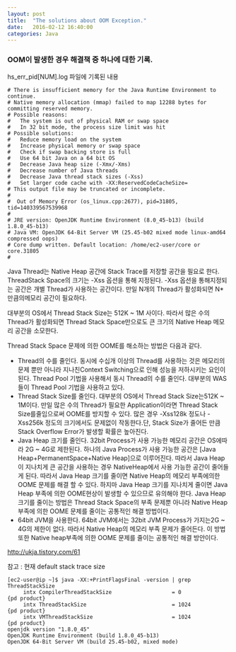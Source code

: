 ```yaml
---
layout: post
title:  "The solutions about OOM Exception."
date:   2016-02-12 16:40:00
categories: Java
---
```


### OOM이 발생한 경우 해결책 중 하나에 대한 기록. 

hs_err_pid[NUM].log 파일에 기록된 내용

```
# There is insufficient memory for the Java Runtime Environment to continue.
# Native memory allocation (mmap) failed to map 12288 bytes for committing reserved memory.
# Possible reasons:
#   The system is out of physical RAM or swap space
#   In 32 bit mode, the process size limit was hit
# Possible solutions:
#   Reduce memory load on the system
#   Increase physical memory or swap space
#   Check if swap backing store is full
#   Use 64 bit Java on a 64 bit OS
#   Decrease Java heap size (-Xmx/-Xms)
#   Decrease number of Java threads
#   Decrease Java thread stack sizes (-Xss)
#   Set larger code cache with -XX:ReservedCodeCacheSize=
# This output file may be truncated or incomplete.
#
#  Out of Memory Error (os_linux.cpp:2677), pid=31805, tid=140339567539968
#
# JRE version: OpenJDK Runtime Environment (8.0_45-b13) (build 1.8.0_45-b13)
# Java VM: OpenJDK 64-Bit Server VM (25.45-b02 mixed mode linux-amd64 compressed oops)
# Core dump written. Default location: /home/ec2-user/core or core.31805
#

```

Java Thread는 Native Heap 공간에 Stack Trace를 저장할 공간을 필요로 한다. ThreadStack Space의 크기는 -Xss 옵션을 통해 지정된다. -Xss 옵션을 통해지정되는 공간은 개별 Thread가 사용하는 공간이다. 만일 N개의 Thread가 활성화되면 N* 만큼의메모리 공간이 필요하다.

대부분의 OS에서 Thread Stack Size는 512K ~ 1M 사이다. 따라서 많은 수의 Thread가 활성화되면 Thread Stack Space만으로도 큰 크기의 Native Heap 메모리 공간을 소모한다.

Thread Stack Space 문제에 의한 OOME를 해소하는 방법은 다음과 같다.

- Thread의 수를 줄인다. 동시에 수십개 이상의 Thread를 사용하는 것은 메모리의 문제 뿐만 아니라 지나친Context Switching으로 인해 성능을 저하시키는 요인이 된다. Thread Pool 기법을 사용해서 동시 Thread의 수를 줄인다. 대부분의 WAS들이 Thread Pool 기법을 사용하고 있다.
- Thread Stack Size를 줄인다. 대부분의 OS에서 Thread Stack Size는512K ~ 1M이다. 만일 많은 수의 Thread가 필요한 Application이라면 Thread Stack Size를줄임으로써 OOME를 방지할 수 있다. 많은 경우 -Xss128k 정도나 -Xss256k 정도의 크기에서도 문제없이 작동한다.단, Stack Size가 줄어든 만큼 Stack Overflow Error가 발생할 확률은 높아진다.
- Java Heap 크기를 줄인다. 32bit Process가 사용 가능한 메모리 공간은 OS에따라 2G ~ 4G로 제한된다. 하나의 Java Process가 사용 가능한 공간은 [Java Heap+PermanentSpace+Native Heap]으로 이루어진다. 따라서 Java Heap이 지나치게 큰 공간을 사용하는 경우 NativeHeap에서 사용 가능한 공간이 줄어들게 된다. 따라서 Java Heap 크기를 줄이면 Native Heap의 메모리 부족에의한 OOME 문제를 해결 할 수 있다. 하지마 Java Heap 크기를 지나치게 줄이면 Java Heap 부족에 의한 OOME현상이 발생할 수 있으므로 유의해야 한다. Java Heap 크기를 줄이는 방법은 Thread Stack Space의 부족 문제뿐 아니라 Native Heap 부족에 의한 OOME 문제를 줄이는 공통적인 해결 방법이다.
- 64bit JVM을 사용한다. 64bit JVM에서는 32bit JVM Process가 가지는2G ~ 4G의 제한이 없다. 따라서 Native Heap의 메모리 부족 문제가 줄어든다. 이 방법 또한 Native heap부족에 의한 OOME 문제를 줄이는 공통적인 해결 방안이다.

http://ukja.tistory.com/61

참고 : 현재 default stack trace size
```
[ec2-user@ip ~]$ java -XX:+PrintFlagsFinal -version | grep ThreadStackSize
     intx CompilerThreadStackSize                   = 0                                   {pd product}
     intx ThreadStackSize                           = 1024                                {pd product}
     intx VMThreadStackSize                         = 1024                                {pd product}
openjdk version "1.8.0_45"
OpenJDK Runtime Environment (build 1.8.0_45-b13)
OpenJDK 64-Bit Server VM (build 25.45-b02, mixed mode)
```
